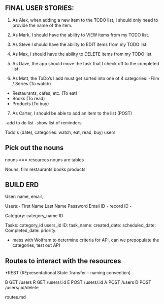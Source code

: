##  FINAL USER STORIES:


1) As Alex, when adding a new item to the TODO list, I should only need to provide the name of the item.

2) As Mark, I should have the ability to VIEW items from my TODO list.

3) As Steve I should have the ability to EDIT items from my TODO list.

4) As Max, I should have the ability to DELETE items from my TODO list.

5) As Dave, the app should move the task that I check off to the completed list

6) As Matt, the ToDo’s I add must get sorted into one of 4 categories:
-Film / Series (To watch)
- Restaurants, cafes, etc. (To eat)
- Books (To read)
- Products (To buy)

7) As Carter, I should be able to add an item to the list (POST)



-add to do list
-show list of reminders

Todo's (date), 
categories: watch, eat, read, buy)
 users

## Pick out the nouns
nouns === resources
nouns are tables

Nouns:
film
restaurants
books
products

## BUILD ERD


User: name, email, 

Users:-
First Name
Last Name
Password
Email
ID - record ID -

Category:
category_name
ID

Tasks:
category_id
users_id
ID: 
task_name: 
created_date:
 scheduled_date: 
 Completed_date: 
  priority:




- mess with Wolfram to determine criteria for API, can we prepopulate the categories, test out API

## Routes to interact with the resources
*REST (REpresentational State Transfer - naming convention)

B GET /users
R GET /users/:id
E POST /users/:id
A POST /users
D POST /users/:id/delete   

routes.md

## 
